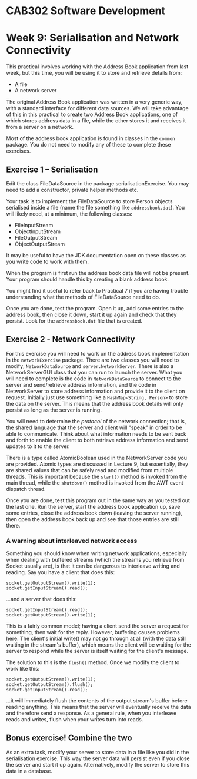 CAB302 Software Development
===========================

# Week 9: Serialisation and Network Connectivity

This practical involves working with the Address Book application from last week, but this time, you will be using it to store and retrieve details from:
* A file
* A network server

The original Address Book application was written in a very generic way, with a standard interface for different data sources. We will take
advantage of this in this practical to create two Address Book applications, one of which stores address
data in a file, while the other stores it and receives it from a server on a network.

Most of the address book application is found in classes in the `common` package. You do not need to modify
any of these to complete these exercises.

## Exercise 1 – Serialisation

Edit the class FileDataSource in the package serialisationExercise. You may need to add a constructor, private helper methods etc.

Your task is to implement the FileDataSource to store Person objects serialised inside a file (name the file something like `addressbook.dat`). You will likely need, at a minimum, the following classes:
* FileInputStream
* ObjectInputStream
* FileOutputStream
* ObjectOutputStream

It may be useful to have the JDK documentation open on these classes as you write code to work with them.

When the program is first run the address book data file will not be present. Your program should handle this
by creating a blank address book.

You might find it useful to refer back to Practical 7 if you are having trouble understanding what the methods of
FileDataSource need to do.

Once you are done, test the program. Open it up, add some entries to the address book, then close it down, start it up
again and check that they persist. Look for the `addressbook.dat` file that is created.

## Exercise 2 - Network Connectivity

For this exercise you will need to work on the address book implementation in the `networkExercise` package.
There are two classes you will need to modify; `NetworkDataSource` and `server.NetworkServer`. There is
also a NetworkServerGUI class that you can run to launch the server. What you will need to complete is
the code in `NetworkDataSource` to connect to the server and send/retrieve address information, and the
code in NetworkServer to store address information and provide it to the client on request. Initially just
use something like a `HashMap<String, Person>` to store the data on the server. This means that the
address book details will only persist as long as the server is running.

You will need to determine the *protocol* of the network connection; that is, the shared language that
the server and client will "speak" in order to be able to communicate. Think about what information needs
to be sent back and forth to enable the client to both retrieve address information and send updates to it
to the server.

There is a type called AtomicBoolean used in the NetworkServer code you are provided. Atomic types are
discussed in Lecture 9, but essentially, they are shared values that can be safely read and modified from
multiple threads. This is important because the `start()` method is invoked from the main thread, while the
`shutdown()` method is invoked from the AWT event dispatch thread.

Once you are done, test this program out in the same way as you tested out the last one. Run the server,
start the address book application up, save some entries, close the address book down (leaving the server
running), then open the address book back up and see that those entries are still there.

### A warning about interleaved network access

Something you should know when writing network applications, especially when dealing with buffered streams
(which the streams you retrieve from Socket usually are), is that it can be dangerous to interleave
writing and reading. Say you have a client that does this:

    socket.getOutputStream().write(1);
    socket.getInputStream().read();

...and a server that does this:

    socket.getInputStream().read();
    socket.getOutputStream().write(1);

This is a fairly common model; having a client send the server a request for something, then wait for the
reply. However, buffering causes problems here. The client's initial write() may not go through at all
(with the data still waiting in the stream's buffer), which means the client will be waiting for the
server to respond while the server is itself waiting for the client's message.

The solution to this is the `flush()` method. Once we modify the client to work like this:

    socket.getOutputStream().write(1);
    socket.getOutputStream().flush();
    socket.getInputStream().read();

...it will immediately flush the contents of the output stream's buffer before reading anything. This
means that the server will eventually receive the data and therefore send a response. As a general rule,
when you interleave reads and writes, flush when your writes turn into reads.

## Bonus exercise! Combine the two

As an extra task, modify your server to store data in a file like you did in the serialisation exercise.
This way the server data will persist even if you close the server and start it up again. Alternatively,
modify the server to store this data in a database.
